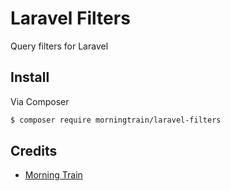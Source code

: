 # Laravel Filters
Query filters for Laravel

## Install

Via Composer

``` bash
$ composer require morningtrain/laravel-filters
```

## Credits

- [Morning Train](https://morningtrain.dk/)
